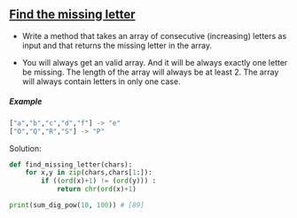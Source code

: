 ## [Find the missing letter](https://www.codewars.com/kata/5839edaa6754d6fec10000a2)

- Write a method that takes an array of consecutive (increasing) letters as input and that returns the missing letter in the array.

- You will always get an valid array. And it will be always exactly one letter be missing. The length of the array will always be at least 2.
The array will always contain letters in only one case.
##### Example  
```python            
["a","b","c","d","f"] -> "e"
["O","Q","R","S"] -> "P"
``` 
Solution:
```python
def find_missing_letter(chars): 
    for x,y in zip(chars,chars[1:]):
        if ((ord(x)+1) != (ord(y))) :
            return chr(ord(x)+1)

print(sum_dig_pow(10, 100)) # [89]
```